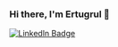 ### Hi there, I'm Ertugrul 👋

[![Linkedln Badge](https://img.icons8.com/nolan/2x/linkedin.png)](https://www.linkedin.com/in/ertu%C4%9Frul-kuyucu-474b96142/)  

<!--
**ertugrulkuyucu/ertugrulkuyucu** is a ✨ _special_ ✨ repository because its `README.md` (this file) appears on your GitHub profile.

Here are some ideas to get you started:

- 🔭 I’m currently working on Java & Android apps.
- 🌱 I’m currently learning Java and Android.
- 🤔 I’m looking for help with 
- 💬 Ask me about ...
- 📫 How to reach me: ...
- 😄 Pronouns: ...
- ⚡ Fun fact: ...
-->
